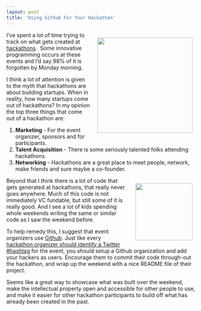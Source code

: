 ```yaml
---
layout: post
title: 'Using Github For Your Hackathon'
---
```

<p><img style="padding: 15px;" src="http://kinlane-productions.s3.amazonaws.com/api-evangelist/tag-cloud-hackathon.png" alt="" width="250" align="right" /></p>
<p>I&rsquo;ve spent a lot of time trying to track on what gets created at <a title="hackathons" href="/events/">hackathons</a>. &nbsp;Some innovative programming occurs at these events and I&rsquo;d say 98% of it is forgotten by Monday morning.</p>
<p>I think a lot of attention is given to the myth that hackathons are about building startups.  When in reality, how many startups come out of hackathons?  In my opinion the top three things that come out of a hackathon are:</p>
<ol class="mainlist">
<li><strong>Marketing</strong> - For the event organizer, sponsors and for participants. </li>
<li><strong>Talent Acquisition</strong> - There is some seriously talented folks attending hackathons. </li>
<li><strong>Networking</strong> - Hackathons are a great place to meet people, network, make friends and sure maybe a co-founder. </li>
</ol>
<p><img style="padding: 15px;" src="http://kinlane-productions.s3.amazonaws.com/github-logo.png" alt="" width="150" align="right" /></p>
<p>Beyond that I think there is a lot of code that gets generated at hackathons, that really never goes anywhere.  Much of this code is not immediately VC fundable, but still some of it is really good.  And I see a lot of kids spending whole weekends writing the same or similar code as I saw the weekend before.</p>
<p>To help remedy this, I suggest that event organizers use&nbsp;<a title="Github" href="http://kinlane-productions.s3.amazonaws.com/github-logo.png">Github</a>.  Just like every <a href="/2012/01/08/hashtag-for-your-hackathon/">hackathon organizer should identify a Twitter #hashtag</a> for the event, you should setup a Github organization and add your hackers as users.  Encourage them to commit their code through-out the hackathon, and wrap up the weekend with a nice README file of their project.</p>
<p>Seems like a great way to showcase what was built over the weekend, make the intellectual property open and accessible for other people to use, and make it easier for other hackathon participants to build off what has already been created in the past.</p>